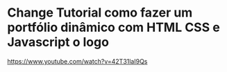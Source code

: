 # Change Tutorial como fazer um portfólio dinâmico com HTML CSS e Javascript o logo

https://www.youtube.com/watch?v=42T31laI9Qs
